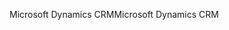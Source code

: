 <span data-ttu-id="595d2-101">Microsoft Dynamics CRM</span><span class="sxs-lookup"><span data-stu-id="595d2-101">Microsoft Dynamics CRM</span></span>